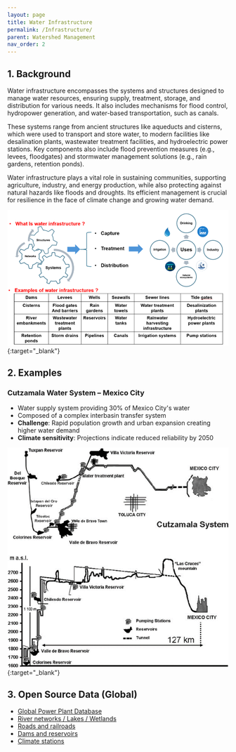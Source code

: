 ```yaml
---
layout: page
title: Water Infrastructure
permalink: /Infrastructure/
parent: Watershed Management
nav_order: 2
---
```


## 1. Background
Water infrastructure encompasses the systems and structures designed to manage water resources, ensuring supply, treatment, storage, and distribution for various needs. It also includes mechanisms for flood control, hydropower generation, and water-based transportation, such as canals.

These systems range from ancient structures like aqueducts and cisterns, which were used to transport and store water, to modern facilities like desalination plants, wastewater treatment facilities, and hydroelectric power stations. Key components also include flood prevention measures (e.g., levees, floodgates) and stormwater management solutions (e.g., rain gardens, retention ponds).

Water infrastructure plays a vital role in sustaining communities, supporting agriculture, industry, and energy production, while also protecting against natural hazards like floods and droughts. Its efficient management is crucial for resilience in the face of climate change and growing water demand.

![Water Infrastructure Diagram](/assets/infra1.png){:target="_blank"}

## 2. Examples

### Cutzamala Water System – Mexico City
- Water supply system providing 30% of Mexico City's water
- Composed of a complex interbasin transfer system
- **Challenge**: Rapid population growth and urban expansion creating higher water demand
- **Climate sensitivity**: Projections indicate reduced reliability by 2050

![Cutzamala System Map](/assets/Infra_example.png){:target="_blank"}


## 3. Open Source Data (Global)
- <a href="https://datasets.wri.org/dataset/540dcf46-f287-47ac-985d-269b04bea4c6" target="_blank" rel="noopener noreferrer">Global Power Plant Database</a>
- <a href="https://www.hydrosheds.org/products" target="_blank" rel="noopener noreferrer">River networks / Lakes / Wetlands</a>
- <a href="https://www.diva-gis.org/gdata" target="_blank" rel="noopener noreferrer">Roads and railroads</a>
- <a href="https://www.globaldamwatch.org/" target="_blank" rel="noopener noreferrer">Dams and reservoirs</a>
- <a href="https://www.ncei.noaa.gov/access/search/data-search/daily-summaries" target="_blank" rel="noopener noreferrer">Climate stations</a>